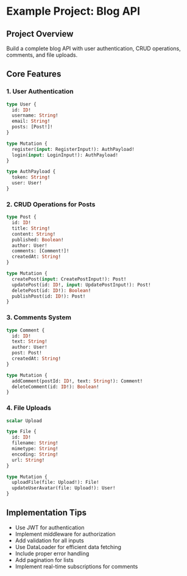 # Example Project: Blog API

## Project Overview
Build a complete blog API with user authentication, CRUD operations, comments, and file uploads.

## Core Features

### 1. User Authentication
```graphql
type User {
  id: ID!
  username: String!
  email: String!
  posts: [Post!]!
}

type Mutation {
  register(input: RegisterInput!): AuthPayload!
  login(input: LoginInput!): AuthPayload!
}

type AuthPayload {
  token: String!
  user: User!
}
```

### 2. CRUD Operations for Posts
```graphql
type Post {
  id: ID!
  title: String!
  content: String!
  published: Boolean!
  author: User!
  comments: [Comment!]!
  createdAt: String!
}

type Mutation {
  createPost(input: CreatePostInput!): Post!
  updatePost(id: ID!, input: UpdatePostInput!): Post!
  deletePost(id: ID!): Boolean!
  publishPost(id: ID!): Post!
}
```

### 3. Comments System
```graphql
type Comment {
  id: ID!
  text: String!
  author: User!
  post: Post!
  createdAt: String!
}

type Mutation {
  addComment(postId: ID!, text: String!): Comment!
  deleteComment(id: ID!): Boolean!
}
```

### 4. File Uploads
```graphql
scalar Upload

type File {
  id: ID!
  filename: String!
  mimetype: String!
  encoding: String!
  url: String!
}

type Mutation {
  uploadFile(file: Upload!): File!
  updateUserAvatar(file: Upload!): User!
}
```

## Implementation Tips
- Use JWT for authentication
- Implement middleware for authorization
- Add validation for all inputs
- Use DataLoader for efficient data fetching
- Include proper error handling
- Add pagination for lists
- Implement real-time subscriptions for comments
